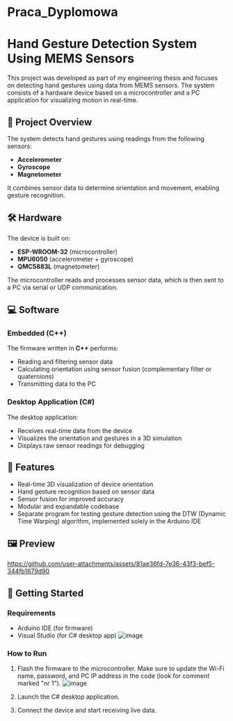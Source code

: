 # Praca_Dyplomowa
# Hand Gesture Detection System Using MEMS Sensors

This project was developed as part of my engineering thesis and focuses on detecting hand gestures using data from MEMS sensors. The system consists of a hardware device based on a microcontroller and a PC application for visualizing motion in real-time.

## 📌 Project Overview

The system detects hand gestures using readings from the following sensors:
- **Accelerometer**
- **Gyroscope**
- **Magnetometer**

It combines sensor data to determine orientation and movement, enabling gesture recognition.

## 🛠 Hardware

The device is built on:
- **ESP-WROOM-32** (microcontroller)
- **MPU6050** (accelerometer + gyroscope)
- **QMC5883L** (magnetometer)

The microcontroller reads and processes sensor data, which is then sent to a PC via serial or UDP communication.

## 💻 Software

### Embedded (C++)

The firmware written in **C++** performs:
- Reading and filtering sensor data
- Calculating orientation using sensor fusion (complementary filter or quaternions)
- Transmitting data to the PC

### Desktop Application (C#)

The desktop application:
- Receives real-time data from the device
- Visualizes the orientation and gestures in a 3D simulation
- Displays raw sensor readings for debugging

## 🎯 Features

- Real-time 3D visualization of device orientation
- Hand gesture recognition based on sensor data
- Sensor fusion for improved accuracy
- Modular and expandable codebase
- Separate program for testing gesture detection using the DTW (Dynamic Time Warping) algorithm, implemented solely in the Arduino IDE

## 🖼️ Preview


https://github.com/user-attachments/assets/81ae36fd-7e36-43f3-bef5-344fb1679d90

## 🚀 Getting Started

### Requirements

- Arduino IDE (for firmware)
- Visual Studio (for C# desktop app)
![image](https://github.com/user-attachments/assets/7d90d6a8-949e-4ade-b039-f2f614804d88)


### How to Run

1. Flash the firmware to the microcontroller. Make sure to update the Wi-Fi name, password, and PC IP address in the code (look for comment marked "nr 1").
![image](https://github.com/user-attachments/assets/d8811f5f-706c-438a-81aa-102335fc0796)

2. Launch the C# desktop application.
3. Connect the device and start receiving live data.

